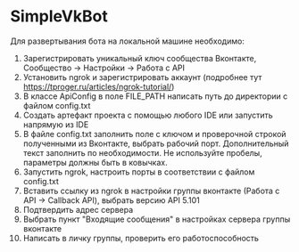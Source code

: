# SimpleVkBot

Для развертывания бота на локальной машине необходимо:

1. Зарегистрировать уникальный ключ сообщества Вконтакте, Сообщество -> Настройки -> Работа с API
2. Установить ngrok и зарегистрировать аккаунт (подробнее тут https://tproger.ru/articles/ngrok-tutorial/)
3. В классе ApiConfig в поле FILE_PATH написать путь до директории с файлом config.txt
4. Создать артефакт проекта с помощью любого IDE или запустить напрямую из IDE
5. В файле config.txt заполнить поле с ключом и проверочной строкой полученными из Вконтакте, выбрать рабочий порт.
   Дополнительный текст заполнить по необходимости. Не используйте пробелы, параметры должны быть в ковычках.
6. Запустить ngrok, настроить порты в соответствии с файлом config.txt
7. Вставить ссылку из ngrok в настройки группы вконтакте (Работа с API -> Callback API), выбрать версию API 5.101
8. Подтвердить адрес сервера
9. Выбрать пункт "Входящие сообщения" в настройках сервера группы вконтакте
10. Написать в личку группы, проверить его работоспособность
